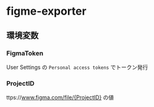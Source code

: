 # figme-exporter

## 環境変数

### FigmaToken

User Settings の `Personal access tokens` でトークン発行

### ProjectID

ttps://www.figma.com/file/{ProjectID} の値
